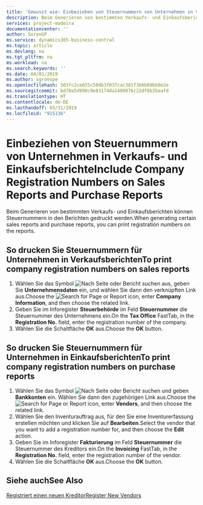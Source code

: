 ```yaml
---
title: 'Gewusst wie: Einbeziehen von Steuernummern von Unternehmen in Verkaufs- und Einkaufsberichte'
description: Beim Generieren von bestimmten Verkaufs- und Einkaufsberichten können Steuernummern in den Berichten gedruckt werden.
services: project-madeira
documentationcenter: ''
author: SorenGP
ms.service: dynamics365-business-central
ms.topic: article
ms.devlang: na
ms.tgt_pltfrm: na
ms.workload: na
ms.search.keywords: ''
ms.date: 04/01/2019
ms.author: sgroespe
ms.openlocfilehash: 503fc2ce655c59db3f037cac381f306b09bb9e2e
ms.sourcegitcommit: bd78a5d990c9e83174da1409076c22df8b35eafd
ms.translationtype: HT
ms.contentlocale: de-DE
ms.lasthandoff: 03/31/2019
ms.locfileid: "915136"
---
```

# <a name="include-company-registration-numbers-on-sales-reports-and-purchase-reports"></a><span data-ttu-id="a2445-103">Einbeziehen von Steuernummern von Unternehmen in Verkaufs- und Einkaufsberichte</span><span class="sxs-lookup"><span data-stu-id="a2445-103">Include Company Registration Numbers on Sales Reports and Purchase Reports</span></span>
<span data-ttu-id="a2445-104">Beim Generieren von bestimmten Verkaufs- und Einkaufsberichten können Steuernummern in den Berichten gedruckt werden.</span><span class="sxs-lookup"><span data-stu-id="a2445-104">When generating certain sales reports and purchase reports, you can print registration numbers on the reports.</span></span>  

## <a name="to-print-company-registration-numbers-on-sales-reports"></a><span data-ttu-id="a2445-105">So drucken Sie Steuernummern für Unternehmen in Verkaufsberichten</span><span class="sxs-lookup"><span data-stu-id="a2445-105">To print company registration numbers on sales reports</span></span>  

1.  <span data-ttu-id="a2445-106">Wählen Sie das Symbol ![Nach Seite oder Bericht suchen](../../media/ui-search/search_small.png "Symbol \"Nach Seite oder Bericht suchen\"") aus, geben Sie **Unternehmensdaten** ein, und wählen Sie dann den verknüpften Link aus.</span><span class="sxs-lookup"><span data-stu-id="a2445-106">Choose the ![Search for Page or Report](../../media/ui-search/search_small.png "Search for Page or Report icon") icon, enter **Company Information**, and then choose the related link.</span></span>  
2.  <span data-ttu-id="a2445-107">Geben Sie im Inforegister **Steuerbehörde** im Feld **Steuernummer** die Steuernummer des Unternehmens ein.</span><span class="sxs-lookup"><span data-stu-id="a2445-107">On the **Tax Office** FastTab, in the **Registration No.** field, enter the registration number of the company.</span></span>  
3.  <span data-ttu-id="a2445-108">Wählen Sie die Schaltfläche **OK** aus.</span><span class="sxs-lookup"><span data-stu-id="a2445-108">Choose the **OK** button.</span></span>  

## <a name="to-print-company-registration-numbers-on-purchase-reports"></a><span data-ttu-id="a2445-109">So drucken Sie Steuernummern für Unternehmen in Einkaufsberichten</span><span class="sxs-lookup"><span data-stu-id="a2445-109">To print company registration numbers on purchase reports</span></span>  

1.  <span data-ttu-id="a2445-110">Wählen Sie das Symbol ![Nach Seite oder Bericht suchen](../../media/ui-search/search_small.png "Nach Seite oder Bericht suchen") und geben **Bankkonten** ein. Wählen Sie dann den zugehörigen Link aus.</span><span class="sxs-lookup"><span data-stu-id="a2445-110">Choose the ![Search for Page or Report](../../media/ui-search/search_small.png "Search for Page or Report icon") icon, enter **Vendors**, and then choose the related link.</span></span>  
2.  <span data-ttu-id="a2445-111">Wählen Sie den Inventurauftrag aus, für den Sie eine Inventurerfassung erstellen möchten und klicken Sie auf **Bearbeiten**.</span><span class="sxs-lookup"><span data-stu-id="a2445-111">Select the vendor that you want to add a registration number for, and then choose the **Edit** action.</span></span>  
3.  <span data-ttu-id="a2445-112">Geben Sie im Inforegister **Fakturierung** im Feld **Steuernummer** die Steuernummer des Kreditors ein.</span><span class="sxs-lookup"><span data-stu-id="a2445-112">On the **Invoicing** FastTab, in the **Registration No.** field, enter the registration number of the vendor.</span></span>  
4.  <span data-ttu-id="a2445-113">Wählen Sie die Schaltfläche **OK** aus.</span><span class="sxs-lookup"><span data-stu-id="a2445-113">Choose the **OK** button.</span></span>  

## <a name="see-also"></a><span data-ttu-id="a2445-114">Siehe auch</span><span class="sxs-lookup"><span data-stu-id="a2445-114">See Also</span></span>  
[<span data-ttu-id="a2445-115">Registriert einen neuen Kreditor</span><span class="sxs-lookup"><span data-stu-id="a2445-115">Register New Vendors</span></span>](../../purchasing-how-register-new-vendors.md)
